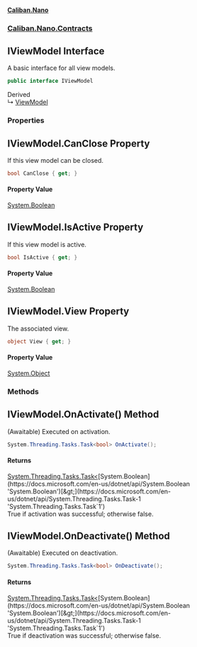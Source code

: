 #### [Caliban.Nano](index.md 'index')
### [Caliban.Nano.Contracts](Caliban.Nano.Contracts.md 'Caliban.Nano.Contracts')

## IViewModel Interface

A basic interface for all view models.

```csharp
public interface IViewModel
```

Derived  
&#8627; [ViewModel](Caliban.Nano.UI.ViewModel.md 'Caliban.Nano.UI.ViewModel')
### Properties

<a name='Caliban.Nano.Contracts.IViewModel.CanClose'></a>

## IViewModel.CanClose Property

If this view model can be closed.

```csharp
bool CanClose { get; }
```

#### Property Value
[System.Boolean](https://docs.microsoft.com/en-us/dotnet/api/System.Boolean 'System.Boolean')

<a name='Caliban.Nano.Contracts.IViewModel.IsActive'></a>

## IViewModel.IsActive Property

If this view model is active.

```csharp
bool IsActive { get; }
```

#### Property Value
[System.Boolean](https://docs.microsoft.com/en-us/dotnet/api/System.Boolean 'System.Boolean')

<a name='Caliban.Nano.Contracts.IViewModel.View'></a>

## IViewModel.View Property

The associated view.

```csharp
object View { get; }
```

#### Property Value
[System.Object](https://docs.microsoft.com/en-us/dotnet/api/System.Object 'System.Object')
### Methods

<a name='Caliban.Nano.Contracts.IViewModel.OnActivate()'></a>

## IViewModel.OnActivate() Method

(Awaitable) Executed on activation.

```csharp
System.Threading.Tasks.Task<bool> OnActivate();
```

#### Returns
[System.Threading.Tasks.Task&lt;](https://docs.microsoft.com/en-us/dotnet/api/System.Threading.Tasks.Task-1 'System.Threading.Tasks.Task`1')[System.Boolean](https://docs.microsoft.com/en-us/dotnet/api/System.Boolean 'System.Boolean')[&gt;](https://docs.microsoft.com/en-us/dotnet/api/System.Threading.Tasks.Task-1 'System.Threading.Tasks.Task`1')  
True if activation was successful; otherwise false.

<a name='Caliban.Nano.Contracts.IViewModel.OnDeactivate()'></a>

## IViewModel.OnDeactivate() Method

(Awaitable) Executed on deactivation.

```csharp
System.Threading.Tasks.Task<bool> OnDeactivate();
```

#### Returns
[System.Threading.Tasks.Task&lt;](https://docs.microsoft.com/en-us/dotnet/api/System.Threading.Tasks.Task-1 'System.Threading.Tasks.Task`1')[System.Boolean](https://docs.microsoft.com/en-us/dotnet/api/System.Boolean 'System.Boolean')[&gt;](https://docs.microsoft.com/en-us/dotnet/api/System.Threading.Tasks.Task-1 'System.Threading.Tasks.Task`1')  
True if deactivation was successful; otherwise false.